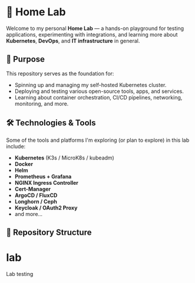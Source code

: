 # 🧪 Home Lab

Welcome to my personal **Home Lab** — a hands-on playground for testing applications, experimenting with integrations, and learning more about **Kubernetes**, **DevOps**, and **IT infrastructure** in general.

## 🚀 Purpose

This repository serves as the foundation for:
- Spinning up and managing my self-hosted Kubernetes cluster.
- Deploying and testing various open-source tools, apps, and services.
- Learning about container orchestration, CI/CD pipelines, networking, monitoring, and more.

## 🛠️ Technologies & Tools

Some of the tools and platforms I'm exploring (or plan to explore) in this lab include:

- **Kubernetes** (K3s / MicroK8s / kubeadm)
- **Docker**
- **Helm**
- **Prometheus + Grafana**
- **NGINX Ingress Controller**
- **Cert-Manager**
- **ArgoCD / FluxCD**
- **Longhorn / Ceph**
- **Keycloak / OAuth2 Proxy**
- and more...

## 📁 Repository Structure

# lab
Lab testing
